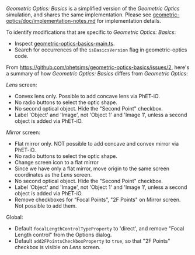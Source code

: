 _Geometric Optics: Basics_ is a simplified version of the _Geometric Optics_ simulation, and shares the same implementation.  Please see [geometric-optics/doc/implementation-notes.md](https://github.com/phetsims/geometric-optics/blob/master/doc/implementation-notes.md) for implementation details.

To identify modifications that are specific to _Geometric Optics: Basics_:

* Inspect [geometric-optics-basics-main.ts](https://github.com/phetsims/geometric-optics-basics/blob/master/js/geometric-optics-basics-main.ts).
* Search for occurrences of the `isBasicsVersion` flag in geometric-optics code.

From https://github.com/phetsims/geometric-optics-basics/issues/2, here's a summary of how _Geometric Optics: Basics_ differs from _Geometric Optics_:

_Lens_ screen:
* Convex lens only. Possible to add concave lens via PhET-iO.
* No radio buttons to select the optic shape.
* No second optical object.  Hide the "Second Point" checkbox.
* Label 'Object' and 'Image', not 'Object 1' and 'Image 1', unless a second object is added via PhET-iO.

_Mirror_ screen:
* Flat mirror only. NOT possible to add concave and convex mirror via PhET-iO.
* No radio buttons to select the optic shape.
* Change screen icon to a flat mirror
* Since we have only a flat mirror, move origin to the same screen coordinates as the _Lens_ screen.
* No second optical object.  Hide the "Second Point" checkbox.
* Label 'Object' and 'Image', not 'Object 1' and 'Image 1', unless a second object is added via PhET-iO.
* Remove checkboxes for “Focal Points”, "2F Points" on Mirror screen. Not possible to add them.

Global:
* Default `focalLengthControlTypeProperty` to 'direct', and remove "Focal Length control" from the Options dialog.
* Default `add2FPointsCheckboxProperty` to `true`, so that "2F Points" checkbox is visible on _Lens_ screen.
